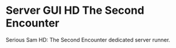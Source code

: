 Server GUI HD The Second Encounter
==================================

Serious Sam HD: The Second Encounter dedicated server runner.
